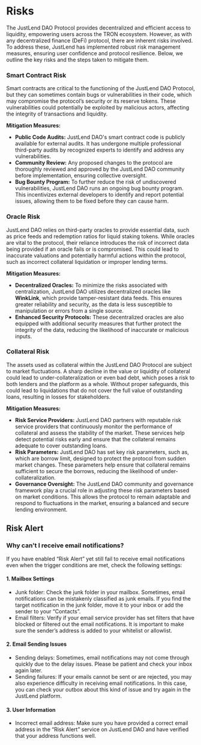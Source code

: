 # Risks

The JustLend  DAO Protocol provides decentralized and efficient access to liquidity, empowering users across the TRON ecosystem. However, as with any decentralized finance (DeFi) protocol, there are inherent risks involved. To address these, JustLend has implemented robust risk management measures, ensuring user confidence and protocol resilience. Below, we outline the key risks and the steps taken to mitigate them.



### Smart Contract Risk

Smart contracts are critical to the functioning of the JustLend DAO Protocol, but they can sometimes contain bugs or vulnerabilities in their code, which may compromise the protocol’s security or its reserve tokens. These vulnerabilities could potentially be exploited by malicious actors, affecting the integrity of transactions and liquidity.

**Mitigation Measures:**

* **Public Code Audits:** JustLend DAO's smart contract code is publicly available for external audits. It has undergone multiple professional third-party audits by recognized experts to identify and address any vulnerabilities.
* **Community Review:** Any proposed changes to the protocol are thoroughly reviewed and approved by the JustLend DAO community before implementation, ensuring collective oversight.
* **Bug Bounty Program:** To further reduce the risk of undiscovered vulnerabilities, JustLend DAO runs an ongoing bug bounty program. This incentivizes external developers to identify and report potential issues, allowing them to be fixed before they can cause harm.

### Oracle Risk

JustLend DAO relies on third-party oracles to provide essential data, such as price feeds and redemption ratios for liquid staking tokens. While oracles are vital to the protocol, their reliance introduces the risk of incorrect data being provided if an oracle fails or is compromised. This could lead to inaccurate valuations and potentially harmful actions within the protocol, such as incorrect collateral liquidation or improper lending terms.

**Mitigation Measures:**

* **Decentralized Oracles:** To minimize the risks associated with centralization, JustLend DAO utilizes decentralized oracles like **WinkLink**, which provide tamper-resistant data feeds. This ensures greater reliability and security, as the data is less susceptible to manipulation or errors from a single source.
* **Enhanced Security Protocols:** These decentralized oracles are also equipped with additional security measures that further protect the integrity of the data, reducing the likelihood of inaccurate or malicious inputs.

### Collateral Risk

The assets used as collateral within the JustLend DAO Protocol are subject to market fluctuations. A sharp decline in the value or liquidity of collateral could lead to under-collateralization or even bad debt, which poses a risk to both lenders and the platform as a whole. Without proper safeguards, this could lead to liquidations that do not cover the full value of outstanding loans, resulting in losses for stakeholders.

**Mitigation Measures:**

* **Risk Service Providers:** JustLend DAO partners with reputable risk service providers that continuously monitor the performance of collateral and assess the stability of the market. These services help detect potential risks early and ensure that the collateral remains adequate to cover outstanding loans.
* **Risk Parameters:** JustLend DAO has set key risk parameters, such as, which are borrow limit, designed to protect the protocol from sudden market changes. These parameters help ensure that collateral remains sufficient to secure the borrows, reducing the likelihood of under-collateralization.
* **Governance Oversight:** The JustLend DAO community and governance framework play a crucial role in adjusting these risk parameters based on market conditions. This allows the protocol to remain adaptable and respond to fluctuations in the market, ensuring a balanced and secure lending environment.



## Risk Alert

### Why can't I receive email notifications?

If you have enabled “Risk Alert” yet still fail to receive email notifications even when the trigger conditions are met, check the following settings:

#### 1. Mailbox Settings

* Junk folder: Check the junk folder in your mailbox. Sometimes, email notifications can be mistakenly classified as junk emails. If you find the target notification in the junk folder, move it to your inbox or add the sender to your “Contacts”.
* Email filters: Verify if your email service provider has set filters that have blocked or filtered out the email notifications. It is important to make sure the sender’s address is added to your whitelist or allowlist.

#### 2. Email Sending Issues

* Sending delays: Sometimes, email notifications may not come through quickly due to the delay issues. Please be patient and check your inbox again later.
* Sending failures: If your emails cannot be sent or are rejected, you may also experience difficulty in receiving email notifications. In this case, you can check your outbox about this kind of issue and try again in the JustLend platform.

#### 3. User Information

* Incorrect email address: Make sure you have provided a correct email address in the “Risk Alert” service on JustLend DAO and have verified that your address functions well.

